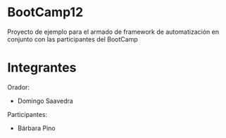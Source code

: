 # BootCamp12
Proyecto de ejemplo para el armado de framework de automatización en conjunto con las participantes del BootCamp

# Integrantes
Orador:
* Domingo Saavedra

Participantes:

* Bárbara Pino